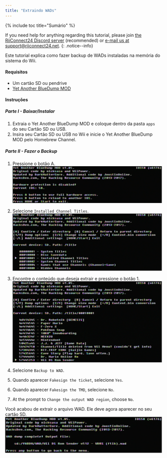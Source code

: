 ```yaml
---
title: "Extraindo WADs"
---
```


{% include toc title="Sumário" %}

If you need help for anything regarding this tutorial, please join [the RiiConnect24 Discord server](https://discord.gg/rc24) (recommended) or [e-mail us at support@riiconnect24.net](mailto:support@riiconnect24.net).
{: .notice--info}

Este tutorial explica como fazer backup de WADs instaladas na memória do sistema do Wii.

#### Requisitos
* Um cartão SD ou pendrive
* [Yet Another BlueDump MOD](/assets/files/YABDM.zip)

#### Instruções
##### Parte I - Baixar/Instalar

1. Extraia o Yet Another BlueDump MOD e coloque dentro da pasta `apps `do seu Cartão SD ou USB.
2. Insira seu Cartão SD ou USB no Wii e inicie o Yet Another BlueDump MOD pelo Homebrew Channel.

##### Parte II - Fazer o Backup
1. Pressione o botão A. ![Pressione A](/images/DumpWADS/2.png)

2. Selecione `Installed Channel Titles`. ![Canais Instalados](/images/DumpWADS/3.png)

3. Encontre o conteúdo que deseja extrair e pressione o botão 1. ![Encontrar canal](/images/DumpWADS/4.png)

4. Selecione `Backup to WAD`.
5. Quando aparecer `Fakesign the ticket`, selecione `Yes`.
6. Quando aparecer `Fakesign the TMD`, selecione `No`.
7. At the prompt to `Change the output WAD region`, choose `No`.

Você acabou de extrair o arquivo WAD. Ele deve agora aparecer no seu cartão SD. ![Concluído](/images/DumpWADS/5.png)
